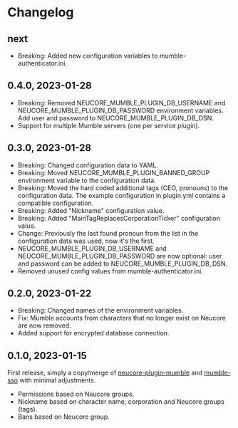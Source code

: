 # Changelog

## next

- Breaking: Added new configuration variables to mumble-authenticator.ini.

## 0.4.0, 2023-01-28

- Breaking: Removed NEUCORE_MUMBLE_PLUGIN_DB_USERNAME and NEUCORE_MUMBLE_PLUGIN_DB_PASSWORD environment variables.
  Add user and password to NEUCORE_MUMBLE_PLUGIN_DB_DSN.
- Support for multiple Mumble servers (one per service plugin).

## 0.3.0, 2023-01-28

- Breaking: Changed configuration data to YAML.
- Breaking: Moved NEUCORE_MUMBLE_PLUGIN_BANNED_GROUP environment variable to the configuration data.
- Breaking: Moved the hard coded additional tags (CEO, pronouns) to the configuration data. The example configuration
  in plugin.yml contains a compatible configuration.
- Breaking: Added "Nickname" configuration value.
- Breaking: Added "MainTagReplacesCorporationTicker" configuration value.
- Change: Previously the last found pronoun from the list in the configuration data was used, now it's the first.
- NEUCORE_MUMBLE_PLUGIN_DB_USERNAME and NEUCORE_MUMBLE_PLUGIN_DB_PASSWORD are now optional: user and password
  can be added to NEUCORE_MUMBLE_PLUGIN_DB_DSN.
- Removed unused config values from mumble-authenticator.ini.

## 0.2.0, 2023-01-22

- Breaking: Changed names of the environment variables.
- Fix: Mumble accounts from characters that no longer exist on Neucore are now removed.
- Added support for encrypted database connection.

## 0.1.0, 2023-01-15

First release, simply a copy/merge of [neucore-plugin-mumble](https://github.com/bravecollective/neucore-plugin-mumble)
and [mumble-sso](https://github.com/bravecollective/mumble-sso) with minimal adjustments.

- Permissions based on Neucore groups.
- Nickname based on character name, corporation and Neucore groups (tags).
- Bans based on Neucore group.
